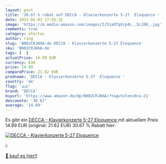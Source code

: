 ```yaml
---
layout: post
title: '30.67 % rabat auf DECCA - Klavierkonzerte 5-27  Eloquence '
date: 2021-02-03 17:55:31
image: 'https://m.media-amazon.com/images/I/51aOTqVcp4L._SL200_.jpg'
comments: true
category: ofertas
author: ring
slug: 'B002CRJWXA-de DECCA - Klavierkonzerte 5-27 Eloquence'
sku: 'B002CRJWXA-de'
tags: [  ]
actualPrice: 14.99 EUR
currency: EUR
price: 14.99
comparePrice: 21.62 EUR
prodname: 'DECCA - Klavierkonzerte 5-27  Eloquence '
country: 'de'
flag: '🇩🇪'
brand: 'DECCA'
buyurl: 'https://www.amazon.de/dp/B002CRJWXA/?tag=tolees0ca-21'
descuento: '30.67'
average: '14.99'
---
```


Es gibt ein [DECCA - Klavierkonzerte 5-27  Eloquence ](https://www.amazon.de/dp/B002CRJWXA/?tag=tolees0ca-21) mit aktuellem Preis 14.99 EUR (original: 21.62 EUR) 30.67 % Rabatt hier:

[![DECCA - Klavierkonzerte 5-27  Eloquence ](https://m.media-amazon.com/images/I/51aOTqVcp4L._SL200_.jpg)](https://www.amazon.de/dp/B002CRJWXA/?tag=tolees0ca-21)

ℹ️:


[🛒 kauf es hier!!](https://www.amazon.de/dp/B002CRJWXA/?tag=tolees0ca-21)
